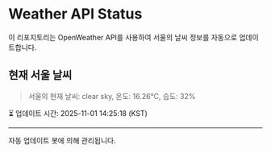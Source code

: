 
# Weather API Status

이 리포지토리는 OpenWeather API를 사용하여 서울의 날씨 정보를 자동으로 업데이트합니다.

## 현재 서울 날씨
> 서울의 현재 날씨: clear sky, 온도: 16.26°C, 습도: 32%

⏳ 업데이트 시간: 2025-11-01 14:25:18 (KST)

---
자동 업데이트 봇에 의해 관리됩니다.
